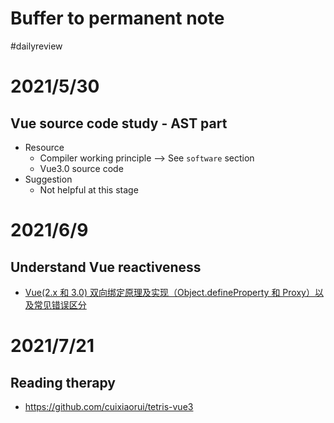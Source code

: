 # Buffer to permanent note

#dailyreview

# 2021/5/30
## Vue source code study - AST part
- Resource
  - Compiler working principle --> See `software` section
  - Vue3.0 source code
- Suggestion
  - Not helpful at this stage

# 2021/6/9
## Understand Vue reactiveness
- [Vue(2.x 和 3.0) 双向绑定原理及实现（Object.defineProperty 和 Proxy）以及常见错误区分](https://juejin.cn/post/6844904149239201800#heading-5)

# 2021/7/21
## Reading therapy
- https://github.com/cuixiaorui/tetris-vue3